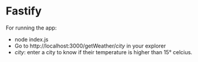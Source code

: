 # Fastify

For running the app: 
- node index.js
- Go to http://localhost:3000/getWeather/*city* in your explorer
- *city*: enter a city to know if their temperature is higher than 15° celcius.

